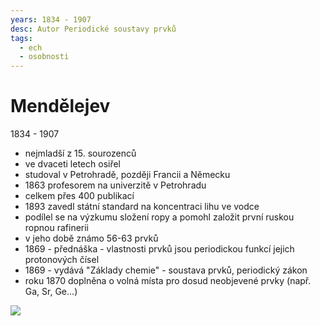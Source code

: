 ```yaml
---
years: 1834 - 1907
desc: Autor Periodické soustavy prvků
tags:
  - ech
  - osobnosti
---
```

# Mendělejev
1834 - 1907
- nejmladší z 15. sourozenců
- ve dvaceti letech osiřel
- studoval v Petrohradě, později Francii a Německu
- 1863 profesorem na univerzitě v Petrohradu
- celkem přes 400 publikací
- 1893 zavedl státní standard na koncentraci lihu ve vodce
- podílel se na výzkumu složení ropy a pomohl založit první ruskou ropnou rafinerii
- v jeho době známo 56-63 prvků
- 1869 - přednáška - vlastnosti prvků jsou periodickou funkcí jejich protonových čísel
- 1869 - vydává "Základy chemie" - soustava prvků, periodický zákon
- roku 1870 doplněna o volná místa pro dosud neobjevené prvky (např. Ga, Sr, Ge...)

![](Pasted%20image%2020211104192915.png)